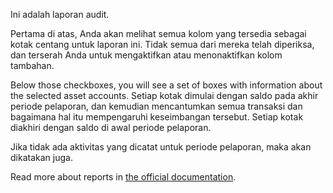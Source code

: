 Ini adalah laporan audit.

Pertama di atas, Anda akan melihat semua kolom yang tersedia sebagai kotak centang untuk laporan ini. Tidak semua dari mereka telah diperiksa, dan terserah Anda untuk mengaktifkan atau menonaktifkan kolom tambahan.

Below those checkboxes, you will see a set of boxes with information about the selected asset accounts. Setiap kotak dimulai dengan saldo pada akhir periode pelaporan, dan kemudian mencantumkan semua transaksi dan bagaimana hal itu mempengaruhi keseimbangan tersebut. Setiap kotak diakhiri dengan saldo di awal periode pelaporan.

Jika tidak ada aktivitas yang dicatat untuk periode pelaporan, maka akan dikatakan juga.

Read more about reports in [the official documentation](https://docs.firefly-iii.org/advanced-concepts/reports).